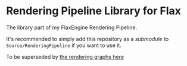 # Rendering Pipeline Library for Flax
The library part of my FlaxEngine Rendering Pipeline. 

It's recommended to simply add this repository as a *submodule* to `Source/RenderingPipeline` if you want to use it.

To be superseded by [the rendering graphs here](https://github.com/stefnotch/FlaxCartoonShader)
